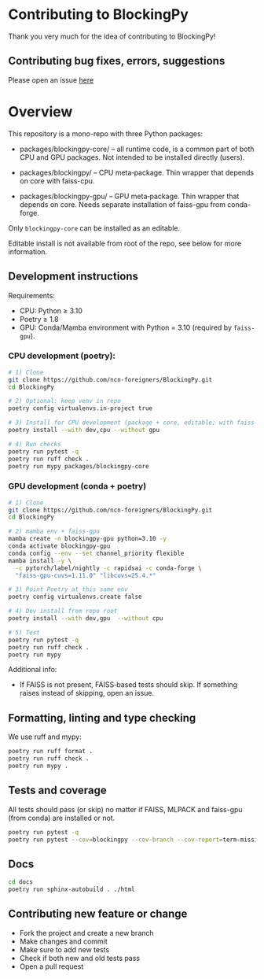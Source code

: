 # Contributing to BlockingPy

Thank you very much for the idea of contributing to BlockingPy!

## Contributing bug fixes, errors, suggestions

Please open an issue [here](https://github.com/T-Strojny/BlockingPy/issues)

# Overview
This repository is a mono-repo with three Python packages:

- packages/blockingpy-core/ – all runtime code, is a common part of both CPU and GPU packages. Not intended to be installed directly (users).

- packages/blockingpy/ – CPU meta‑package. Thin wrapper that depends on core with faiss-cpu.

- packages/blockingpy-gpu/ – GPU meta‑package. Thin wrapper that depends on core. Needs separate installation of faiss-gpu from conda-forge.

Only `blockingpy-core` can be installed as an editable.

Editable install is not available from root of the repo, see below for more information.

## Development instructions
Requirements:

- CPU: Python ≥ 3.10
- Poetry ≥ 1.8
- GPU: Conda/Mamba environment with Python = 3.10 (required by `faiss-gpu`).

### CPU development (poetry):
```bash
# 1) Clone
git clone https://github.com/ncn-foreigners/BlockingPy.git
cd BlockingPy

# 2) Optional: keep venv in repo
poetry config virtualenvs.in-project true

# 3) Install for CPU development (package + core, editable; with faiss-cpu)
poetry install --with dev,cpu --without gpu

# 4) Run checks
poetry run pytest -q
poetry run ruff check .
poetry run mypy packages/blockingpy-core
```
### GPU development (conda + poetry)
```bash
# 1) Clone
git clone https://github.com/ncn-foreigners/BlockingPy.git
cd BlockingPy

# 2) mamba env + faiss-gpu
mamba create -n blockingpy-gpu python=3.10 -y
conda activate blockingpy-gpu
conda config --env --set channel_priority flexible
mamba install -y \
  -c pytorch/label/nightly -c rapidsai -c conda-forge \
  "faiss-gpu-cuvs=1.11.0" "libcuvs=25.4.*"

# 3) Point Poetry at this same env
poetry config virtualenvs.create false 

# 4) Dev install from repo root
poetry install --with dev,gpu  --without cpu

# 5) Test
poetry run pytest -q
poetry run ruff check .
poetry run mypy 
```

Additional info:
- If FAISS is not present, FAISS‑based tests should skip. If something raises instead of skipping, open an issue.

## Formatting, linting and type checking
We use ruff and mypy:
```bash
poetry run ruff format .
poetry run ruff check .
poetry run mypy .
```

## Tests and coverage
All tests should pass (or skip) no matter if FAISS, MLPACK and faiss-gpu (from conda) are installed or not.
```bash
poetry run pytest -q
poetry run pytest --cov=blockingpy --cov-branch --cov-report=term-missing
```

## Docs
```bash
cd docs
poetry run sphinx-autobuild . ./html
```

## Contributing new feature or change

- Fork the project and create a new branch
- Make changes and commit
- Make sure to add new tests
- Check if both new and old tests pass
- Open a pull request